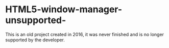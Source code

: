 # HTML5-window-manager-unsupported-
This is an old project  created in 2016, it was never finished and is no longer supported by the developer.
